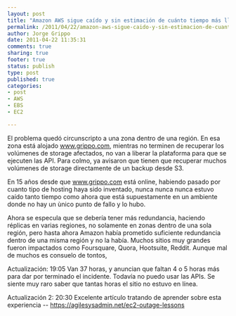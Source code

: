 ```yaml
--- 
layout: post
title: "Amazon AWS sigue caído y sin estimación de cuánto tiempo más llevará"
permalink: /2011/04/22/amazon-aws-sigue-caido-y-sin-estimacion-de-cuanto-tiempo-mas-llevara/index.html
author: Jorge Grippo
date: 2011-04-22 11:35:31
comments: true
sharing: true
footer: true
status: publish
type: post
published: true
categories: 
- post
- AWS
- EBS
- EC2

---
```

<!-- 189 -->
El problema quedó circunscripto a una zona dentro de una región. En esa zona está alojado www.grippo.com, mientras no terminen de recuperar los volúmenes de storage afectados, no van a liberar la plataforma para que se ejecuten las API. Para colmo, ya avisaron que tienen que recuperar muchos volúmenes de storage directamente de un backup desde S3.

En 15 años desde que www.grippo.com está online, habiendo pasado por cuanto tipo de hosting haya sido inventado, nunca nunca nunca estuvo caído tanto tiempo como ahora que está supuestamente en un ambiente donde no hay un ùnico punto de fallo y lo hubo.

Ahora se especula que se debería tener más redundancia, haciendo réplicas en varias regiones, no solamente en zonas dentro de una sola región, pero hasta ahora Amazon había prometido suficiente redundancia dentro de una misma región y no la había. Muchos sitios muy grandes fueron impactados como Foursquare, Quora, Hootsuite, Reddit. Aunque mal de muchos es consuelo de tontos,

Actualización:
19:05 Van 37 horas, y anuncian que faltan 4 o 5 horas más para dar por terminado el incidente. Todavía no puedo usar las APIs. Se siente muy raro saber que tantas horas el sitio no estuvo en línea.

Actualización 2:
20:30 Excelente artículo tratando de aprender sobre esta experiencia -- https://agilesysadmin.net/ec2-outage-lessons



